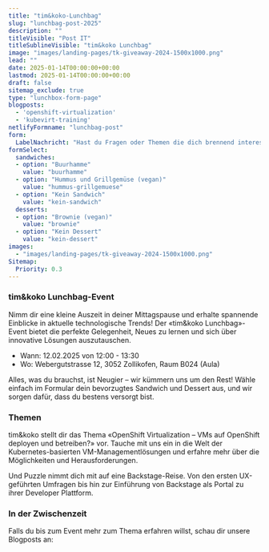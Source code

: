 ```yaml
---
title: "tim&koko-Lunchbag"
slug: "lunchbag-post-2025"
description: ""
titleVisible: "Post IT"
titleSublineVisible: "tim&koko Lunchbag"
image: "images/landing-pages/tk-giveaway-2024-1500x1000.png"
lead: ""
date: 2025-01-14T00:00:00+00:00
lastmod: 2025-01-14T00:00:00+00:00
draft: false
sitemap_exclude: true
type: "lunchbox-form-page"
blogposts:
  - 'openshift-virtualization'
  - 'kubevirt-training'
netlifyFormname: "lunchbag-post"
form:
  LabelNachricht: "Hast du Fragen oder Themen die dich brennend interessieren?"
formSelect:
  sandwiches:
  - option: "Buurhamme"
    value: "buurhamme"
  - option: "Hummus und Grillgemüse (vegan)"
    value: "hummus-grillgemuese"
  - option: "Kein Sandwich"
    value: "kein-sandwich"
  desserts:
  - option: "Brownie (vegan)"
    value: "brownie"
  - option: "Kein Dessert"
    value: "kein-dessert"
images:
  - "images/landing-pages/tk-giveaway-2024-1500x1000.png"
Sitemap:
  Priority: 0.3
---
```



### tim&koko Lunchbag-Event

Nimm dir eine kleine Auszeit in deiner Mittagspause und erhalte spannende Einblicke in aktuelle technologische Trends! Der «tim&koko Lunchbag»-Event bietet die perfekte Gelegenheit, Neues zu lernen und sich über innovative Lösungen auszutauschen.

* Wann: 12.02.2025 von 12:00 - 13:30
* Wo: Webergutstrasse 12, 3052 Zollikofen, Raum B024 (Aula)

Alles, was du brauchst, ist Neugier – wir kümmern uns um den Rest! Wähle einfach im Formular dein bevorzugtes Sandwich und Dessert aus, und wir sorgen dafür, dass du bestens versorgt bist.

### Themen

tim&koko stellt dir das Thema «OpenShift Virtualization – VMs auf OpenShift deployen und betreiben?» vor. Tauche mit uns ein in die Welt der Kubernetes-basierten VM-Managementlösungen und erfahre mehr über die Möglichkeiten und Herausforderungen.

Und Puzzle nimmt dich mit auf eine Backstage-Reise. Von den ersten UX-geführten Umfragen bis hin zur Einführung von Backstage als Portal zu ihrer Developer Plattform.

### In der Zwischenzeit

Falls du bis zum Event mehr zum Thema erfahren willst, schau dir unsere Blogposts an:
